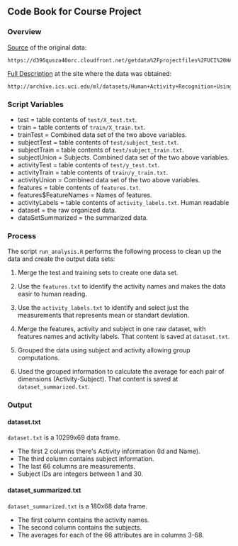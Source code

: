 ## Code Book for Course Project

### Overview

[Source](https://d396qusza40orc.cloudfront.net/getdata%2Fprojectfiles%2FUCI%20HAR%20Dataset.zip) of the original data:

	https://d396qusza40orc.cloudfront.net/getdata%2Fprojectfiles%2FUCI%20HAR%20Dataset.zip

[Full Description](http://archive.ics.uci.edu/ml/datasets/Human+Activity+Recognition+Using+Smartphones) at the site where the data was obtained:

	http://archive.ics.uci.edu/ml/datasets/Human+Activity+Recognition+Using+Smartphones
	

### Script Variables

- test = table contents of `test/X_test.txt`.
- train = table contents of `train/X_train.txt`.
- trainTest = Combined data set of the two above variables.
- subjectTest = table contents of `test/subject_test.txt`.
- subjectTrain = table contents of `test/subject_train.txt`.
- subjectUnion = Subjects. Combined data set of the two above variables.
- activityTest = table contents of `test/y_test.txt`.
- activityTrain = table contents of `train/y_train.txt`.
- activityUnion = Combined data set of the two above variables. 
- features = table contents of `features.txt`.
- features$FeatureNames = Names of features.
- activityLabels = table contents of `activity_labels.txt`. Human readable
- dataset = the raw organized data.
- dataSetSummarized = the summarized data.

### Process

The script `run_analysis.R` performs the following process to clean up the data
and create the output data sets:

1. Merge the test and training sets to create one data set.

2. Use the `features.txt` to identify the activity names and makes the data easir to human reading.

3. Use the `activity_labels.txt` to identify and select just the measurements that represents mean or standart deviation.

4. Merge the features, activity and subject in one raw dataset, with features names and activity labels. That content is saved at `dataset.txt`.

5. Grouped the data using subject and activity allowing group computations.

6. Used the grouped information to calculate the average for each pair of dimensions (Activity-Subject). That content is saved at `dataset_summarized.txt`.

### Output

#### dataset.txt

`dataset.txt` is a 10299x69 data frame.
- The first 2 columns there's Activity information (Id and Name).
- The third column contains subject information.
- The last 66 columns are measurements.
- Subject IDs are integers between 1 and 30.

#### dataset_summarized.txt

`dataset_summarized.txt` is a 180x68 data frame.

- The first column contains the activity names.
- The second column contains the subjects.
- The averages for each of the 66 attributes are in columns 3-68.